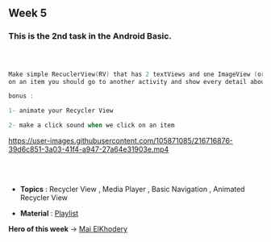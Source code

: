 ## Week 5

### This is the 2nd task in the Android Basic.



```Kotlin OOP Task



Make simple RecuclerView(RV) that has 2 textViews and one ImageView (or more) , when you click 
on an item you should go to another activity and show every detail about that item

bonus :

1- animate your Recycler View

2- make a click sound when we click on an item
```



https://user-images.githubusercontent.com/105871085/216716876-39d6c851-3a03-41f4-a947-27a64e31903e.mp4




<br>
</br>

- **Topics** : Recycler View , Media Player , Basic Navigation , Animated Recycler View 

- **Material** : [Playlist](https://www.youtube.com/watch?v=Mc0XT58A1Z4)
  
**Hero of this week** -> [Mai ElKhodery](https://github.com/MaiElkhodery)


